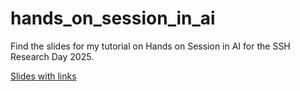 # hands_on_session_in_ai
Find the slides for my tutorial on Hands on Session in AI for the SSH Research Day 2025.

[Slides with links](https://docs.google.com/presentation/d/1Fa8mI-MvAAv2CCimBml4_gcMPjSmMaOm36RSHcTAq7E/edit?usp=sharing)
